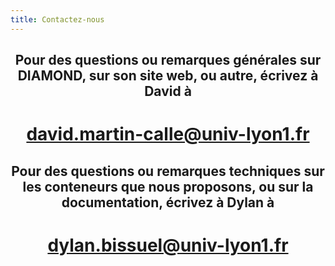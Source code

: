 ```yaml
---
title: Contactez-nous
---
```


<h2 align="center">
    Pour des questions ou remarques générales sur DIAMOND, sur son site web, ou autre, écrivez à David à
</h2>
<h1 align="center">
<a class="contact-mailto" href="mailto:david.martin-calle@univ-lyon1.fr">david.martin-calle@univ-lyon1.fr</a>
</h1>
<h2 align="center">
    Pour des questions ou remarques techniques sur les conteneurs que nous proposons, ou sur la documentation, écrivez à Dylan à
</h2>
<h1 align="center">
<a class="contact-mailto" href="mailto:dylan.bissuel@univ-lyon1.fr">dylan.bissuel@univ-lyon1.fr</a>
</h1>
